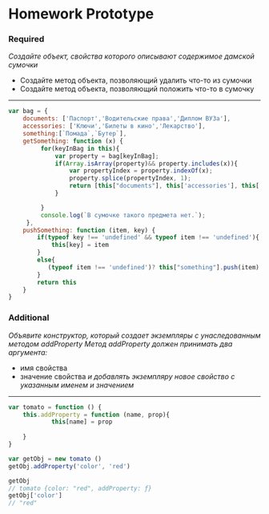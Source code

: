 # Homework Prototype
### Required
*Создайте объект, свойства которого описывают содержимое дамской сумочки*
- Создайте метод объекта, позволяющий удалить что-то из сумочки
- Создайте метод объекта, позволяющий положить что-то в сумочку
---
```js
var bag = {
    documents: ['Паспорт','Водительские права','Диплом ВУЗа'],
    accessories: ['Ключи','Билеты в кино','Лекарство'],
    something:[`Помада`,`Бутер`],
    getSomething: function (x) {
         for(keyInBag in this){
             var property = bag[keyInBag];
             if(Array.isArray(property)&& property.includes(x)){
                 var propertyIndex = property.indexOf(x);
                 property.splice(propertyIndex, 1);
                 return [this["documents"], this['accessories'], this['something']]
             }

         }   
         console.log(`В сумочке такого предмета нет.`);
     },
    pushSomething: function (item, key) {
        if(typeof key !== 'undefined' && typeof item !== 'undefined'){
            this[key] = item 
        }
        else{
           (typeof item !== 'undefined')? this["something"].push(item):console.log('Значение не найдено');      
        }
        return this
    }
}
```
### Additional
*Объявите конструктор, который создает экземпляры с унаследованным методом addProperty*
*Метод addProperty должен принимать два аргумента:*
- имя свойства
- значение свойства
*и добавлять экземпляру новое свойство с указанным именем и значением*
---
```js
var tomato = function () {
    this.addProperty = function (name, prop){
            this[name] = prop
        
    } 
}

var getObj = new tomato ()
getObj.addProperty('color', 'red')

getObj
// tomato {color: "red", addProperty: ƒ}
getObj['color']
// "red"

```

